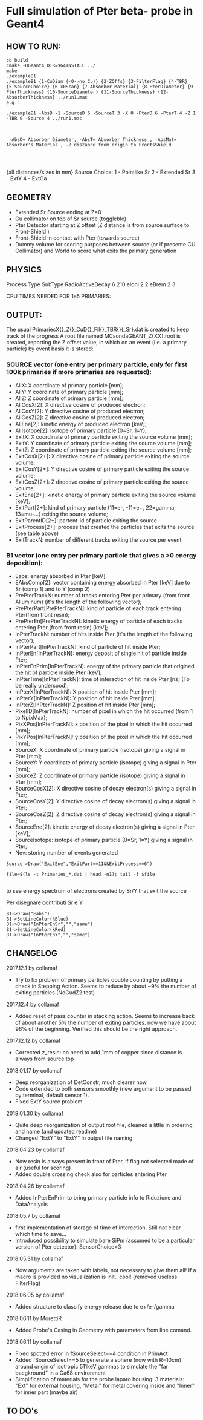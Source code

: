 # Full simulation of Pter beta- probe in Geant4

## HOW TO RUN:
```
cd build
cmake -DGeant4_DIR=$G4INSTALL ../
make
./exampleB1
./exampleB1 {1-CuDiam (<0->no Cu)} {2-ZOffs} {3-FilterFlag} {4-TBR} {5-SourceChoice} {6-x0Scan} {7-Absorber Material} {8-PterDiameter} {9-PterThickness} {10-SourceDiameter} {11-SourceThickness} {12-AbsorberThickness} ../run1.mac
e.g.:

./exampleB1 -AbsD -1 -SourceD 6 -SourceT 3 -X 0 -PterD 6 -PterT 4 -Z 1 -TBR 0 -Source 4 ../run1.mac

 
 
 -AbsD= Absorber Diameter, -AbsT= Absorber Thickness , -AbsMat= Absorber's Material , -Z distance from origin to FrontsShield
 
 
 
```
{all distances/sizes in mm}
Source Choice:
1 - Pointlike Sr
2 - Extended Sr
3 - ExtY
4 - ExtGa



## GEOMETRY
- Extended Sr Source ending at Z=0
- Cu collimator on top of Sr source (toggleble)
- Pter Detector starting at Z offset (Z distance is from source surface to Front-Shield )
- Front-Shield in contact with Pter (towards source)
- Dummy volume for scoring purposes between source (or if presente CU Collimator) and World to score what exits the primary generation


## PHYSICS
Process				Type		SubType
RadioActiveDecay	6			210
eIoni				2			2
eBrem				2			3

CPU TIMES NEEDED FOR 1e5 PRIMARIES:


## OUTPUT:
The usual PrimariesX{}_Z{}_CuD{}_Fil{}_TBR{}{_Sr}.dat is created to keep track of the progress
A root file named MCsondaGEANT_Z{XX}.root is created, reporting the Z offset value, in which on an event (i.e. a primary particle) by event basis it is stored:
### SOURCE vector (one entry per primary particle, only for first 100k primaries if more primaries are requested):
- AllX: X coordinate of primary particle [mm];
- AllY: Y coordinate of primary particle [mm];
- AllZ: Z coordinate of primary particle [mm];
- AllCosX[2]: X directive cosine of produced electron;
- AllCosY[2]: Y directive cosine of produced electron;
- AllCosZ[2]: Z directive cosine of produced electron;
- AllEne[2]: kinetic energy of produced electron [keV];
- AllIsotope[2]: isotope of primary particle (0=Sr, 1=Y);
- ExitX: X coordinate of primary particle exiting the source volume [mm];
- ExitY: Y coordinate of primary particle exiting the source volume [mm];
- ExitZ: Z coordinate of primary particle exiting the source volume [mm];
- ExitCosX[2+]: X directive cosine of primary particle exiting the source volume;
- ExitCosY[2+]: Y directive cosine of primary particle exiting the source volume;
- ExitCosZ[2+]: Z directive cosine of primary particle exiting the source volume;
- ExitEne[2+]: kinetic energy of primary particle exiting the source volume [keV];
- ExitPart[2+]: kind of primary particle (11=e-, -11=e+, 22=gamma, 13=mu-...) exiting the source volume;
- ExitParentID[2+]: partent-id of particle exiting the source
- ExitProcess[2+]: process that created the particles that exits the source (see table above)
- ExitTrackN: number of different tracks exiting the source per event

### B1 vector (one entry per primary particle that gives a >0 energy deposition):
- Eabs: energy absorbed in Pter [keV];
- EAbsComp[2]: vector containing energy absorbed in Pter [keV] due to Sr (comp 1) and to Y (comp 2)
- PrePterTrackN: number of tracks entering Pter per primary (from front Alluminum) (it's the length of the following vector);
- PrePterPart[PrePterTrackN]: kind of particle of each track entering Pter(from front resin);
- PrePterEn[PrePterTrackN]: kinetic energy of particle of each tracks entering Pter (from front resin) [keV];
- InPterTrackN: number of hits inside Pter (it's the length of the following vector);
- InPterPart[InPterTrackN]: kind of particle of hit inside Pter;
- InPterEn[InPterTrackN]: energy deposit of single hit of particle inside Pter;
- InPterEnPrim[InPterTrackN]: energy of the primary particle that origined the hit of particle inside Pter [keV];
- InPterTime[InPterTrackN]: time of interaction of hit inside Pter [ns] (To be really undersood);
- InPterX[InPterTrackN]: X position of hit inside Pter [mm];
- InPterY[InPterTrackN]: Y position of hit inside Pter [mm];
- InPterZ[InPterTrackN]: Z position of hit inside Pter [mm];
- PixelID[InPterTrackN]: number of pixel in which the hit occurred (from 1 to NpixMax);
- PixXPos[InPterTrackN]: x position of the pixel in which the hit occurred [mm];
- PixYPos[InPterTrackN]: y position of the pixel in which the hit occurred [mm];
- SourceX: X coordinate of primary particle (isotope) giving a signal in Pter [mm];
- SourceY: Y coordinate of primary particle (isotope) giving a signal in Pter [mm];
- SourceZ: Z coordinate of primary particle (isotope) giving a signal in Pter [mm];
- SourceCosX[2]: X directive cosine of decay electron(s) giving a signal in Pter;
- SourceCosY[2]: Y directive cosine of  decay electron(s) giving a signal in Pter;
- SourceCosZ[2]: Z directive cosine of decay electron(s) giving a signal in Pter;
- SourceEne[2]: kinetic energy of  decay electron(s)  giving a signal in Pter [keV];
- SourceIsotope: isotope of primary particle (0=Sr, 1=Y) giving a signal in Pter;
- Nev: storing number of events generated


```
Source->Draw("ExitEne","ExitPart==11&&ExitProcess==6")

file=$(ls -t Primaries_*.dat | head -n1); tail -f $file


```
to see energy spectrum of electrons created by Sr/Y that exit the source

Per disegnare contributi Sr e Y:
```
B1->Draw("Eabs")
B1->SetLineColor(kBlue)
B1->Draw("InPterEnSr","","same")
B1->SetLineColor(kRed)
B1->Draw("InPterEnY","","same")
````

## CHANGELOG
2017.12.1 by collamaf
- Try to fix problem of primary particles double counting by putting a check in Stepping Action. Seems to reduce by about ~9% the number of exiting particles (NoCudZ2 test)

2017.12.4 by collamaf
- Added reset of pass counter in stacking action. Seems to increase back of about another 5% the number of exiting particles. now we have about 96% of the beginning. Verified this should be the right approach.

2017.12.12 by collamaf
- Corrected z_resin:  no need to add 1mm of copper since distance is always from source top

2018.01.17 by collamaf
- Deep reorganization of DetConstr, much clearer now
- Code extended to both sensors smoothly (new argument to be passed by terminal, default sensor 1).
- Fixed ExtY source problem

2018.01.30 by collamaf
- Quite deep reorganization of output root file, cleaned a little in ordering and name (and updated readme)
- Changed "ExtY" to "ExtY" in output file naming

2018.04.23 by collamaf
- Now resin is always present in front of Pter, if flag not selected made of air (useful for scoring)
- Added double crossing check also for particles entering Pter

2018.04.26 by collamaf
- Added InPterEnPrim to bring primary particle info to Riduzione and DataAnalysis

2018.05.7 by collamaf
- first implementation of storage of time of interection. Still not clear which time to save...
- Introduced possibility to simulate bare SiPm (assumed to be a particular version of Pter detector): SensorChoice=3


2018.05.31 by collamaf
- Now arguments are taken with labels, not necessary to give them all! If a macro is provided no visualization is init.. cool! (removed useless FilterFlag)

2018.06.05 by collamaf
- Added structure to classify energy release due to e+/e-/gamma

2018.06.11 by MorettiR
- Added Probe's Casing in Geometry with parameters from line comand.

2018.06.11 by collamaf
- Fixed spotted error in fSourceSelect==4 condition in PrimAct
- Added fSourceSelect==5 to generate a sphere (now with R=10cm) around origin of isotropic 511keV gammas to simulate the "far bacgkround" in a Ga68 environment
- Simplification of materials for the probe laparo housing: 3 materials: "Ext" for external housing, "Metal" for metal covering inside and "Inner" for inner part (maybe air)


## TO DO's




